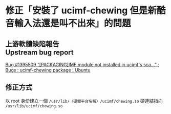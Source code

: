# 修正「安裝了 ucimf-chewing 但是新酷音輸入法還是叫不出來」的問題
## 上游軟體缺陷報告<br />Upstream bug report
[Bug #1395509 “[PACKAGING]IMF module not installed in ucimf's sca...” : Bugs : ucimf-chewing package : Ubuntu](https://bugs.launchpad.net/ubuntu/+source/ucimf-chewing/+bug/1395509)

## 修正方式
以 root 身份建立一個 `/usr/lib/〈硬體平台名稱〉/ucimf/chewing.so` 硬連結指向 `/usr/lib/ucimf/chewing.so`